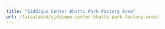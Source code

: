 ```yaml
---
title: "Siddique Center Bhatti Park Factory Area"
url: /faisalabad/siddique-center-bhatti-park-factory-area/
---
```


